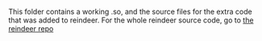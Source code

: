This folder contains a working .so, and the source files for the extra code that was added to reindeer. For the whole reindeer source code, go to [the reindeer repo](https://github.com/kamimrcht/REINDEER)
